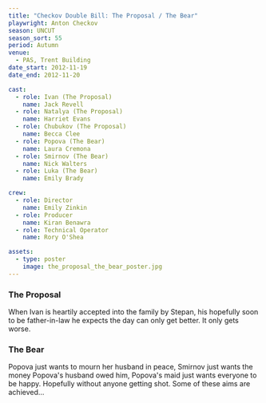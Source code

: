 ```yaml
---
title: "Checkov Double Bill: The Proposal / The Bear"
playwright: Anton Checkov
season: UNCUT
season_sort: 55
period: Autumn
venue:
  - PAS, Trent Building
date_start: 2012-11-19
date_end: 2012-11-20

cast: 
  - role: Ivan (The Proposal)
    name: Jack Revell
  - role: Natalya (The Proposal)
    name: Harriet Evans
  - role: Chubukov (The Proposal)
    name: Becca Clee
  - role: Popova (The Bear)
    name: Laura Cremona
  - role: Smirnov (The Bear)
    name: Nick Walters
  - role: Luka (The Bear)
    name: Emily Brady

crew:
  - role: Director
    name: Emily Zinkin
  - role: Producer
    name: Kiran Benawra
  - role: Technical Operator
    name: Rory O'Shea

assets:
  - type: poster
    image: the_proposal_the_bear_poster.jpg
---
```


### The Proposal
When Ivan is heartily accepted into the family by Stepan, his hopefully soon to be father-in-law he expects the day can only get better. It only gets worse.

### The Bear
Popova just wants to mourn her husband in peace, Smirnov just wants the money Popova's husband owed him, Popova's maid just wants everyone to be happy. Hopefully without anyone getting shot. Some of these aims are achieved…

